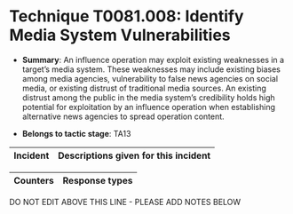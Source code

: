 # Technique T0081.008: Identify Media System Vulnerabilities

* **Summary**: An influence operation may exploit existing weaknesses in a target’s media system. These  weaknesses may include existing biases among media agencies, vulnerability to false news  agencies on social media, or existing distrust of traditional media sources. An existing distrust  among the public in the media system’s credibility holds high potential for exploitation by an  influence operation when establishing alternative news agencies to spread operation content. 

* **Belongs to tactic stage**: TA13


| Incident | Descriptions given for this incident |
| -------- | -------------------- |



| Counters | Response types |
| -------- | -------------- |


DO NOT EDIT ABOVE THIS LINE - PLEASE ADD NOTES BELOW